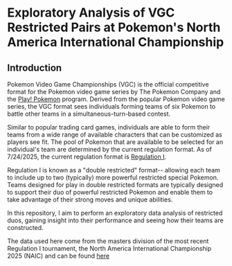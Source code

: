 # Exploratory Analysis of VGC Restricted Pairs at Pokemon's North America International Championship

## Introduction

Pokemon Video Game Championships (VGC) is the official competitive format for the Pokemon video game series by The Pokemon Company and the [Play! Pokemon](https://www.pokemon.com/us/play-pokemon) program. Derived from the popular Pokemon video game series, the VGC format sees individuals forming teams of six Pokemon to battle other teams in a simultaneous-turn-based contest.

Similar to popular trading card games, individuals are able to form their teams from a wide range of available characters that can be customized as players see fit. The pool of Pokemon that are available to be selected for an individual's team are determined by the current regulation format. As of 7/24/2025, the current regulation format is [Regulation I](https://scarletviolet.pokemon.com/en-us/events/regulation-i/).

Regulation I is known as a "double restricted" format-- allowing each team to include up to two (typically) more powerful restricted special Pokemon. Teams designed for play in double restricted formats are typically designed to support their duo of powerful restricted Pokemon and enable them to take advantage of their strong moves and unique abilities.

In this repository, I aim to perform an exploratory data analysis of restricted duos, gaining insight into their performance and seeing how their teams are constructed.

The data used here come from the masters division of the most recent Regulation I tournament, the North America International Championship 2025 (NAIC) and can be found [here](https://www.pokedata.ovh/standingsVGC/0000149/masters/)
